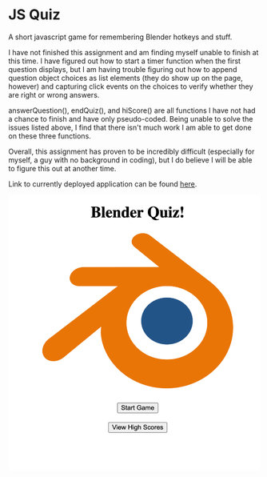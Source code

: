 # JS Quiz

A short javascript game for remembering Blender hotkeys and stuff.

I have not finished this assignment and am finding myself unable to finish at this time. I have figured out how to start a timer function when the first question displays, but I am having trouble figuring out how to append question object choices as list elements (they do show up on the page, however) and capturing click events on the choices to verify whether they are right or wrong answers.

answerQuestion(), endQuiz(), and hiScore() are all functions I have not had a chance to finish and have only pseudo-coded. Being unable to solve the issues listed above, I find that there isn't much work I am able to get done on these three functions.

Overall, this assignment has proven to be incredibly difficult (especially for myself, a guy with no background in coding), but I do believe I will be able to figure this out at another time.

Link to currently deployed application can be found [here](https://cplancich.github.io/JS_Quiz/).

![deployed application](./assets/images/Deployed_so_far.png)
